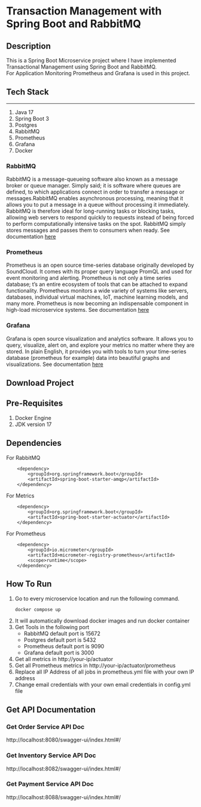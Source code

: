 # Transaction Management with Spring Boot and RabbitMQ

## Description

This is a Spring Boot Microservice project where I have implemented Transactional Management using
Spring Boot and RabbitMQ.<br> For Application Monitoring Prometheus and Grafana is used in this
project.

## Tech Stack

---
1. Java 17
2. Spring Boot 3
3. Postgres
4. RabbitMQ
5. Prometheus
6. Grafana
7. Docker

### RabbitMQ
RabbitMQ is a message-queueing software also known as a message broker or queue
manager. Simply said; it is software where queues are defined, to which applications connect in
order to transfer a message or messages.RabbitMQ enables asynchronous processing, meaning that it allows you to put a message in a
queue without processing it immediately. RabbitMQ is therefore ideal for long-running tasks or
blocking tasks, allowing web servers to respond quickly to requests instead of being forced to
perform computationally intensive tasks on the spot. RabbitMQ simply stores messages and
passes them to consumers when ready. See documentation [here](https://www.rabbitmq.com/)
### Prometheus
Prometheus is an open source time-series database originally developed by SoundCloud.
It comes with its proper query language PromQL and used for event monitoring and alerting. Prometheus is not only a time series database;
t’s an entire ecosystem of tools that can be attached to expand functionality. Prometheus monitors a wide variety of systems like
servers, databases, individual virtual machines, IoT, machine learning models, and many more.
Prometheus is now becoming an indispensable component in high-load microservice systems. See documentation [here](https://prometheus.io/)
### Grafana
Grafana is open source visualization and analytics software.
It allows you to query, visualize, alert on, and explore your metrics no matter where they are stored.
In plain English, it provides you with tools to turn your time-series database (prometheus for example) data into beautiful graphs and visualizations.
See documentation [here](https://grafana.com/)

## Download Project

## Pre-Requisites

1. Docker Engine
2. JDK version 17

## Dependencies
For RabbitMQ
```maven
    <dependency>
        <groupId>org.springframework.boot</groupId>
        <artifactId>spring-boot-starter-amqp</artifactId>
    </dependency>
```

For Metrics
```maven
    <dependency>
        <groupId>org.springframework.boot</groupId>
        <artifactId>spring-boot-starter-actuator</artifactId>
    </dependency>
```

For Prometheus
```maven
    <dependency>
        <groupId>io.micrometer</groupId>
        <artifactId>micrometer-registry-prometheus</artifactId>
        <scope>runtime</scope>
    </dependency>
```

## How To Run

1. Go to every microservice location and run the following command.
    ```gitexclude
    docker compose up
    ```
2. It will automatically download docker images and run docker container
3. Get Tools in the following port
   * RabbitMQ default port is 15672
   * Postgres default port is 5432
   * Prometheus default port is 9090
   * Grafana  default port is 3000
4. Get all metrics in http://your-ip/actuator
5. Get all Prometheus metrics in http://your-ip/actuator/prometheus
6. Replace all IP Address of all jobs in prometheus.yml file with your own IP address
7. Change email credentials with your own email credentials in config.yml file

## Get API Documentation

### Get Order Service API Doc

http://localhost:8080/swagger-ui/index.html#/

### Get Inventory Service API Doc

http://localhost:8082/swagger-ui/index.html#/

### Get Payment Service API Doc

http://localhost:8088/swagger-ui/index.html#/
